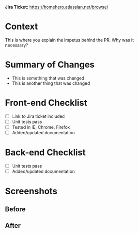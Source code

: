 **Jira Ticket:** https://homehero.atlassian.net/browse/

# Context
This is where you explain the impetus behind the PR. Why was it necessary?

# Summary of Changes
- This is something that was changed
- This is another thing that was changed

# Front-end Checklist
- [ ] Link to Jira ticket included
- [ ] Unit tests pass
- [ ] Tested in IE, Chrome, Firefox
- [ ] Added/updated documentation

# Back-end Checklist
- [ ] Unit tests pass
- [ ] Added/updated documentation

# Screenshots

## Before

## After
